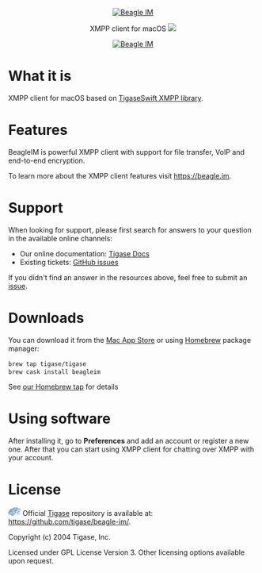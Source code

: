 <p align="center">
  <a href="https://beagle.im/">
    <img
      alt="Beagle IM"
      src="https://beagle.im/img/services/darkOrLight.png"
      width="400"
    />
  </a>
</p>

<p align="center">
  XMPP client for macOS <img src="https://github.com/tigaseinc/website-assets/blob/master/tigase/images/tigase-logo.png?raw=true" width="25px"/>
</p>

<p align="center">
  <a href="https://itunes.apple.com/us/app/beagleim-by-tigase-inc/id1445349494?l=pl&ls=1&mt=12">
    <img
      alt="Beagle IM"
      src="https://linkmaker.itunes.apple.com/assets/shared/badges/en-us/macappstore-lrg.svg"
    />
  </a>
</p>

# What it is

XMPP client for macOS based on [TigaseSwift XMPP library](https://github.com/tigaseinc/tigase-swift).

# Features

BeagleIM is powerful XMPP client with support for file transfer, VoIP and end-to-end encryption.

To learn more about the XMPP client features visit https://beagle.im.

# Support

When looking for support, please first search for answers to your question in the available online channels:

* Our online documentation: [Tigase Docs](https://docs.tigase.net)
* Existing tickets: [GitHub issues](https://github.com/tigase/beagle-im/issues)

If you didn't find an answer in the resources above, feel free to submit an [issue](https://github.com/tigase/beagle-im/issues/new/choose).

# Downloads

You can download it from the [Mac App Store](https://itunes.apple.com/us/app/beagleim-by-tigase-inc/id1445349494?l=pl&ls=1&mt=1) or using [Homebrew](https://brew.sh/) package manager:
```
brew tap tigase/tigase
brew cask install beagleim
```

See [our Homebrew tap](https://github.com/tigase/homebrew-tigase) for details

# Using software

After installing it, go to **Preferences** and add an account or register a new one. After that you can start using XMPP client for chatting over XMPP with your account.

# License

<img alt="Tigase Tigase Logo" src="https://github.com/tigase/website-assets/blob/master/tigase/images/tigase-logo.png?raw=true" width="25"/> Official <a href="https://tigase.net/">Tigase</a> repository is available at: https://github.com/tigase/beagle-im/.

Copyright (c) 2004 Tigase, Inc.

Licensed under GPL License Version 3. Other licensing options available upon request.
